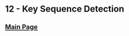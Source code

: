 # 12 - Key Sequence Detection

## <a href='https://github.com/Mugilan-Codes/javascript-30'>Main Page</a>
